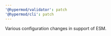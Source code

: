 ```yaml
---
'@hypermod/validator': patch
'@hypermod/cli': patch
---
```


Various configuration changes in support of ESM.

